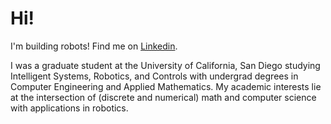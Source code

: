 # Hi!

<!-- <img src="https://wakatime.com/share/@f23ad580-043d-4d88-9237-2819770bfe2a/31d2f17e-eccd-4a5f-b170-d57f95c5ed22.svg" width=400 align="left"/> -->

I'm building robots! Find me on [Linkedin](https://linkedin.com/in/jiahonglong).

I was a graduate student at the University of California, San Diego studying Intelligent Systems, Robotics, and Controls with undergrad degrees in Computer Engineering and Applied Mathematics. My academic interests lie at the intersection of (discrete and numerical) math and computer science with applications in robotics.

